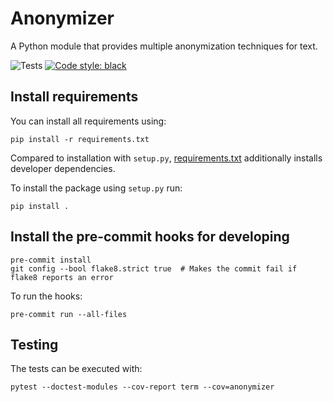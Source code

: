 # Anonymizer

A Python module that provides multiple anonymization techniques for text.

![Tests](https://github.com/paberr/anonymizer/workflows/Tests/badge.svg?branch=master)
[![Code style: black](https://img.shields.io/badge/code%20style-black-000000.svg?style=flat-square)](https://github.com/ambv/black)

## Install requirements

You can install all requirements using:

```
pip install -r requirements.txt
```

Compared to installation with `setup.py`, [requirements.txt](requirements.txt) additionally installs developer dependencies.

To install the package using `setup.py` run:

```
pip install .
```

## Install the pre-commit hooks for developing

```
pre-commit install
git config --bool flake8.strict true  # Makes the commit fail if flake8 reports an error
```

To run the hooks:
```
pre-commit run --all-files
```

## Testing

The tests can be executed with:
```
pytest --doctest-modules --cov-report term --cov=anonymizer
```
